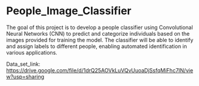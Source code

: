 # People_Image_Classifier
The goal of this project is to develop a people classifier using Convolutional Neural Networks (CNN) to predict and categorize individuals based on the images provided for training the model. The classifier will be able to identify and assign labels to different people, enabling automated identification in various applications.

Data_set_link: https://drive.google.com/file/d/1drQ25AOVkLuVQvUuoaDjSsfqMiFhc7IN/view?usp=sharing
